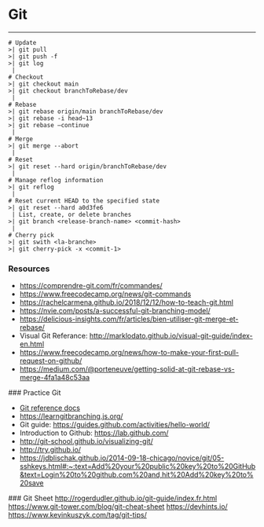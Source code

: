 # Git
---

```terminal
# Update
>| git pull
>| git push -f
>| git log
 |
# Checkout
>| git checkout main
>| git checkout branchToRebase/dev
 |
# Rebase
>| git rebase origin/main branchToRebase/dev 
>| git rebase -i head~13
>| git rebase —continue
 |
# Merge
>| git merge --abort
 |
# Reset
>| git reset --hard origin/branchToRebase/dev
 |
# Manage reflog information
>| git reflog
 |
# Reset current HEAD to the specified state
>| git reset --hard a0d3fe6
 | List, create, or delete branches
>| git branch <release-branch-name> <commit-hash>
 |
# Cherry pick
>| git swith <la-branche>
>| git cherry-pick -x <commit-1>
```


### Resources

- https://comprendre-git.com/fr/commandes/
- https://www.freecodecamp.org/news/git-commands
- https://rachelcarmena.github.io/2018/12/12/how-to-teach-git.html
- https://nvie.com/posts/a-successful-git-branching-model/
- https://delicious-insights.com/fr/articles/bien-utiliser-git-merge-et-rebase/
- Visual Git Referance: http://marklodato.github.io/visual-git-guide/index-en.html
- https://www.freecodecamp.org/news/how-to-make-your-first-pull-request-on-github/
- https://medium.com/@porteneuve/getting-solid-at-git-rebase-vs-merge-4fa1a48c53aa

### Practice Git

- [Git reference docs](https://git-scm.com/docs/git)
-  https://learngitbranching.js.org/
- Git guide: https://guides.github.com/activities/hello-world/
- Introduction to Github: https://lab.github.com/
- http://git-school.github.io/visualizing-git/
- http://try.github.io/
- https://jdblischak.github.io/2014-09-18-chicago/novice/git/05-sshkeys.html#:~:text=Add%20your%20public%20key%20to%20GitHub&text=Login%20to%20github.com%20and,hit%20Add%20key%20to%20save


### Git Sheet
http://rogerdudler.github.io/git-guide/index.fr.html
https://www.git-tower.com/blog/git-cheat-sheet
https://devhints.io/
https://www.kevinkuszyk.com/tag/git-tips/

